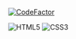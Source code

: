 <a href="https://www.codefactor.io/repository/github/timofeyshumakov/web_portfolio"><img src="https://www.codefactor.io/repository/github/timofeyshumakov/web_portfolio/badge" alt="CodeFactor" /></a>

![HTML5](https://img.shields.io/badge/html5-%23E34F26.svg?style=for-the-badge&logo=html5&logoColor=white)
![CSS3](https://img.shields.io/badge/css3-%231572B6.svg?style=for-the-badge&logo=css3&logoColor=white)

